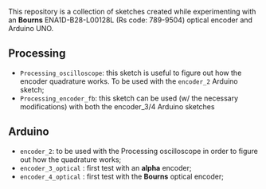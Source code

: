 This repository is a collection of sketches created while experimenting with an **Bourns** ENA1D-B28-L00128L (Rs code: 789-9504) optical encoder and Arduino UNO.

## Processing

* ```Processing_oscilloscope```: this sketch is useful to figure out how the encoder quadrature works. To be used with the ```encoder_2``` Arduino sketch;
* ```Processing_encoder_fb```: this sketch can be used (w/ the necessary modifications) with both the encoder_3/4 Arduino sketches

## Arduino

* ```encoder_2```: to be used with the Processing oscilloscope in order to figure out how the quadrature works;
* ```encoder_3_optical``` : first test with an **alpha** encoder;
* ```encoder_4_optical``` : first test with the **Bourns** optical encoder;
